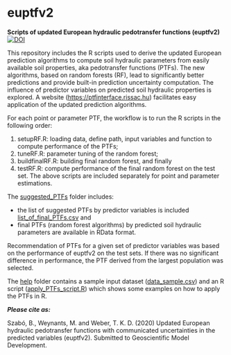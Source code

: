 # euptfv2
**Scripts of updated European hydraulic pedotransfer functions (euptfv2)**
[![DOI](https://zenodo.org/badge/238001166.svg)](https://zenodo.org/badge/latestdoi/238001166)

This repository includes the R scripts used to derive the updated European prediction algorithms to compute soil hydraulic parameters from easily available soil properties, aka pedotransfer functions (PTFs). The new algorithms, based on random forests (RF), lead to significantly better predictions and provide built-in prediction uncertainty computation. The influence of predictor variables on predicted soil hydraulic properties is explored.
A website (https://ptfinterface.rissac.hu) facilitates easy application of the updated prediction algorithms.

For each point or parameter PTF, the workflow is to run the R scripts in the following order:
1. setupRF.R:				loading data, define path, input variables and function to compute performance of the PTFs;
2. tuneRF.R:				parameter tuning of the random forest;
3. buildfinalRF.R:	building final random forest, and finally
4. testRF.R: 				compute performance of the final random forest on the test set.
The above scripts are included separately for point and parameter estimations.

The [suggested_PTFs](https://github.com/TothSzaboBrigitta/euptfv2/tree/master/suggested_PTFs) folder includes:
- the list of suggested PTFs by predictor variables is included [list_of_final_PTFs.csv](https://github.com/TothSzaboBrigitta/euptfv2/blob/master/suggested_PTFs/list_of_final_PTFs.csv) and
- final PTFs (random forest algorithms) by predicted soil hydraulic parameters are available in RData format.

Recommendation of PTFs for a given set of predictor variables was based on the performance of euptfv2 on the test sets. If there was no significant difference in performance, the PTF derived from the largest population was selected.

The [help](https://github.com/TothSzaboBrigitta/euptfv2/tree/master/help) folder contains a sample input dataset ([data_sample.csv](https://github.com/TothSzaboBrigitta/euptfv2/blob/master/help/data_sample.csv)) and an R script ([apply_PTFs_script.R](https://github.com/TothSzaboBrigitta/euptfv2/blob/master/help/apply_PTFs_script.R)) which shows some examples on how to apply the PTFs in R. 

***Please cite as:***

Szabó, B., Weynants, M. and Weber, T. K. D. (2020) Updated European hydraulic pedotransfer functions with communicated uncertainties in the predicted variables (euptfv2). Submitted to Geoscientific Model Development.

